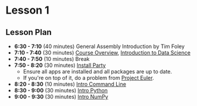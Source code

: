 # Lesson 1

## Lesson Plan

- **6:30 - 7:10** (40 minutes) General Assembly Introduction by Tim Foley
- **7:10 - 7:40** (30 minutes) [Course Overview][1], [Introduction to Data Science][2]
- **7:40 - 7:50** (10 minutes) Break
- **7:50 - 8:20** (30 minutes) [Install Party][3]
	- Ensure all apps are installed and all packages are up to date.
	- If you're on top of it, do a problem from [Project Euler](https://projecteuler.net/problem=1).
- **8:20 - 8:30** (10 minutes) [Intro Command Line][4]
- **8:30 - 9:00** (30 minutes) [Intro Python][5]
- **9:00 - 9:30** (30 minutes) [Intro NumPy][6]

[1]: ../notebooks/course-overview.ipynb
[2]: ../notebooks/intro-data-science.ipynb
[3]: ../notebooks/install-party.ipynb
[4]: ../notebooks/intro-command-line.ipynb
[5]: ../notebooks/intro-python.ipynb
[6]: ../notebooks/intro-numpy.ipynb